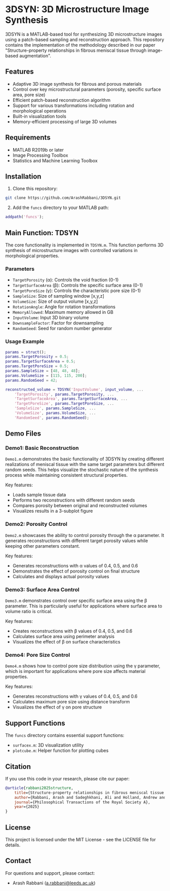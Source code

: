 # 3DSYN: 3D Microstructure Image Synthesis

3DSYN is a MATLAB-based tool for synthesizing 3D microstructure images using a patch-based sampling and reconstruction approach. This repository contains the implementation of the methodology described in our paper "Structure-property relationships in fibrous meniscal tissue through image-based augmentation".

## Features

- Adaptive 3D image synthesis for fibrous and porous materials
- Control over key microstructural parameters (porosity, specific surface area, pore size)
- Efficient patch-based reconstruction algorithm
- Support for various transformations including rotation and morphological operations
- Built-in visualization tools
- Memory-efficient processing of large 3D volumes

## Requirements

- MATLAB R2019b or later
- Image Processing Toolbox
- Statistics and Machine Learning Toolbox

## Installation

1. Clone this repository:
```bash
git clone https://github.com/ArashRabbani/3DSYN.git
```

2. Add the `funcs` directory to your MATLAB path:
```matlab
addpath('funcs');
```

## Main Function: TDSYN

The core functionality is implemented in `TDSYN.m`. This function performs 3D synthesis of microstructure images with controlled variations in morphological properties.

### Parameters

- `TargetPorosity` (α): Controls the void fraction (0-1)
- `TargetSurfaceArea` (β): Controls the specific surface area (0-1)
- `TargetPoreSize` (γ): Controls the characteristic pore size (0-1)
- `SampleSize`: Size of sampling window [x,y,z]
- `VolumeSize`: Size of output volume [x,y,z]
- `RotationAngle`: Angle for rotation transformations
- `MemoryAllowed`: Maximum memory allowed in GB
- `InputVolume`: Input 3D binary volume
- `DownsampleFactor`: Factor for downsampling
- `RandomSeed`: Seed for random number generator

### Usage Example

```matlab
params = struct();
params.TargetPorosity = 0.5;
params.TargetSurfaceArea = 0.5;
params.TargetPoreSize = 0.5;
params.SampleSize = [48, 48, 48];
params.VolumeSize = [115, 115, 200];
params.RandomSeed = 42;

reconstructed_volume = TDSYN('InputVolume', input_volume, ...
    'TargetPorosity', params.TargetPorosity, ...
    'TargetSurfaceArea', params.TargetSurfaceArea, ...
    'TargetPoreSize', params.TargetPoreSize, ...
    'SampleSize', params.SampleSize, ...
    'VolumeSize', params.VolumeSize, ...
    'RandomSeed', params.RandomSeed);
```

## Demo Files

### Demo1: Basic Reconstruction
`Demo1.m` demonstrates the basic functionality of 3DSYN by creating different realizations of meniscal tissue with the same target parameters but different random seeds. This helps visualize the stochastic nature of the synthesis process while maintaining consistent structural properties.

Key features:
- Loads sample tissue data
- Performs two reconstructions with different random seeds
- Compares porosity between original and reconstructed volumes
- Visualizes results in a 3-subplot figure

### Demo2: Porosity Control
`Demo2.m` showcases the ability to control porosity through the α parameter. It generates reconstructions with different target porosity values while keeping other parameters constant.

Key features:
- Generates reconstructions with α values of 0.4, 0.5, and 0.6
- Demonstrates the effect of porosity control on final structure
- Calculates and displays actual porosity values

### Demo3: Surface Area Control
`Demo3.m` demonstrates control over specific surface area using the β parameter. This is particularly useful for applications where surface area to volume ratio is critical.

Key features:
- Creates reconstructions with β values of 0.4, 0.5, and 0.6
- Calculates surface area using perimeter analysis
- Visualizes the effect of β on surface characteristics

### Demo4: Pore Size Control
`Demo4.m` shows how to control pore size distribution using the γ parameter, which is important for applications where pore size affects material properties.

Key features:
- Generates reconstructions with γ values of 0.4, 0.5, and 0.6
- Calculates maximum pore size using distance transform
- Visualizes the effect of γ on pore structure

## Support Functions

The `funcs` directory contains essential support functions:
- `surfacex.m`: 3D visualization utility
- `plotcube.m`: Helper function for plotting cubes

## Citation

If you use this code in your research, please cite our paper:

```bibtex
@article{rabbani2025structure,
    title={Structure-property relationships in fibrous meniscal tissue through image-based augmentation},
    author={Rabbani, Arash and Sadeghkhani, Ali and Holland, Andrew and Besharat, Mohsen and Fang, Han and Babaei, Masoud and Barrera, Olga},
    journal={Philosophical Transactions of the Royal Society A},
    year={2025}
}
```

## License

This project is licensed under the MIT License - see the LICENSE file for details.

## Contact

For questions and support, please contact:
- Arash Rabbani (a.rabbani@leeds.ac.uk) 
